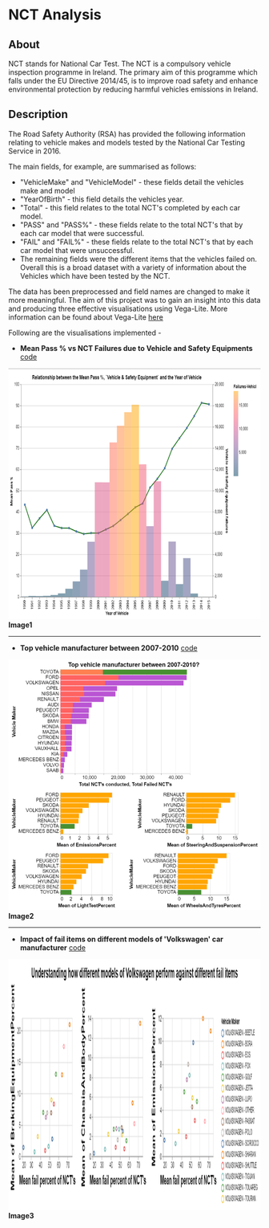 # NCT Analysis

## About

NCT stands for National Car Test. The NCT is a compulsory vehicle inspection programme in Ireland. The primary aim of this programme which falls under the EU Directive 2014/45, is to improve road safety and enhance environmental protection by reducing harmful vehicles emissions in Ireland.

## Description

The Road Safety Authority (RSA) has provided the following information relating to vehicle makes and models tested by the National Car Testing Service in 2016. 

The main fields, for example, are summarised as follows:
- "VehicleMake" and "VehicleModel" - these fields detail the vehicles make and model
- "YearOfBirth" - this field details the vehicles year.
- "Total" - this field relates to the total NCT's completed by each car model.
- "PASS" and "PASS%" - these fields relate to the total NCT's that by each car model that were successful.
- "FAIL" and "FAIL%" - these fields relate to the total NCT's that by each car model that were unsuccessful.
- The remaining fields were the different items that the vehicles failed on.
Overall this is a broad dataset with a variety of information about the Vehicles which have been tested by the NCT.

The data has been preprocessed and field names are changed to make it more meaningful.
The aim of this project was to gain an insight into this data and producing three effective visualisations using Vega-Lite. More information can be found about Vega-Lite [here](https://vega.github.io/vega-lite/)

Following are the visualisations implemented -

* **Mean Pass % vs NCT Failures due to Vehicle and Safety Equipments** [code](/code/vega_spec/Vis1.json.vg)

__<img src="/output/vis1.png" height = 500>Image1</img>__

------

* **Top vehicle manufacturer between 2007-2010** [code](/code/vega_spec/Vis2.json.vg)

__<img src="/output/vis2.png" height = 500>Image2</img>__

------

* **Impact of fail items on different models of 'Volkswagen' car manufacturer** [code](/code/vega_spec/Vis3.json.vg)

__<img src="/output/vis3.png" height = 500>Image3</img>__